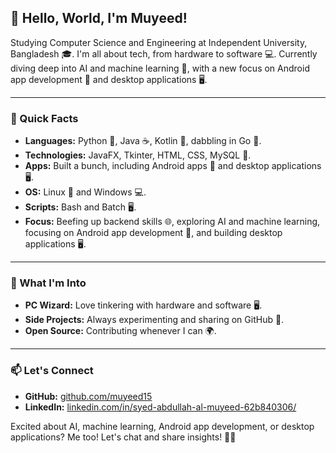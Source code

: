 ## 👋 Hello, World, I'm Muyeed!

Studying Computer Science and Engineering at Independent University, Bangladesh 🎓. I'm all about tech, from hardware to software 💻. Currently diving deep into AI and machine learning 🤖, with a new focus on Android app development 📱 and desktop applications 🖥️.

---

### 🌟 Quick Facts

- **Languages:** Python 🐍, Java ☕, Kotlin 📱, dabbling in Go 🦦.
- **Technologies:** JavaFX, Tkinter, HTML, CSS, MySQL 💾.
- **Apps:** Built a bunch, including Android apps 📲 and desktop applications 🖥️.
- **OS:** Linux 🐧 and Windows 💻.
- **Scripts:** Bash and Batch 🖥️.
- **Focus:** Beefing up backend skills 🌐, exploring AI and machine learning, focusing on Android app development 📱, and building desktop applications 🖥️.

---

### 💼 What I'm Into

- **PC Wizard:** Love tinkering with hardware and software 🖥️.
- **Side Projects:** Always experimenting and sharing on GitHub 🔧.
- **Open Source:** Contributing whenever I can 🌍.

---

### 📫 Let's Connect

- **GitHub:** [github.com/muyeed15](https://github.com/muyeed15)
- **LinkedIn:** [linkedin.com/in/syed-abdullah-al-muyeed-62b840306/](https://www.linkedin.com/in/syed-abdullah-al-muyeed-62b840306/)

Excited about AI, machine learning, Android app development, or desktop applications? Me too! Let's chat and share insights! 🚀✨
